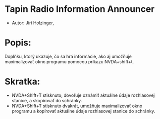 # Tapin Radio Information Announcer #
* Autor: Jiri Holzinger,

# Popis: #

Doplňku, ktorý ukazuje, čo sa hrá informácie, ako aj umožňuje maximalizovať okno programu pomocou príkazu NVDA+shift+t.

# Skratka: #

* NVDA+Shift+T stisknuto, dovoľuje oznámiť aktuálne údaje rozhlasovej stanice, a skopírovať do schránky.
* NVDA+Shift+T stisknuto dvakrát, umožňuje maximalizovať okno programu a kopírovať aktuálne údaje rozhlasovej stanice do schránky.